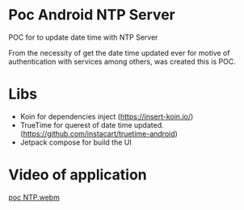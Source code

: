 # Poc Android NTP Server
POC for to update date time with NTP Server

From the necessity of get the date time updated ever for motive of authentication with services among others, was created this is POC. 

# Libs

- Koin for dependencies inject (https://insert-koin.io/)
- TrueTime for querest of date time updated. (https://github.com/instacart/truetime-android)
- Jetpack compose for build the UI

# Video of application

[poc NTP.webm](https://user-images.githubusercontent.com/6264943/212571598-629aa92f-f187-42c6-85c7-2a275c7b35ec.webm)

